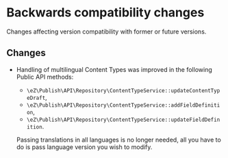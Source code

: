 # Backwards compatibility changes

Changes affecting version compatibility with former or future versions.

## Changes

* Handling of multilingual Content Types was improved in the following Public API methods:
    - `\eZ\Publish\API\Repository\ContentTypeService::updateContentTypeDraft`,
    - `\eZ\Publish\API\Repository\ContentTypeService::addFieldDefinition`,
    - `\eZ\Publish\API\Repository\ContentTypeService::updateFieldDefinition`. 
    
    Passing translations in all languages is no longer needed, all you have to do is pass language version 
    you wish to modify.
